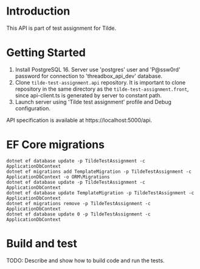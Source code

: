 # Introduction 

This API is part of test assignment for Tilde.

# Getting Started

1. Install PostgreSQL 16. Server use 'postgres' user and 'P@ssw0rd' password for connection to 'threadbox_api_dev' database.
1. Clone `tilde-test-assignment.api` repository. It is important to clone repository in the same directory as the `tilde-test-assignment.front`, since api-client.ts is generated by server to constant path.
1. Launch server using 'Tilde test assignment' profile and Debug configuration.

API specification is available at https://localhost:5000/api.

# EF Core migrations

```
dotnet ef database update -p TildeTestAssignment -c ApplicationDbContext
dotnet ef migrations add TemplateMigration -p TildeTestAssignment -c ApplicationDbContext -o ORM\Migrations
dotnet ef database update -p TildeTestAssignment -c ApplicationDbContext
dotnet ef database update TemplateMigration -p TildeTestAssignment -c ApplicationDbContext
dotnet ef migrations remove -p TildeTestAssignment -c ApplicationDbContext
dotnet ef database update 0 -p TildeTestAssignment -c ApplicationDbContext
```

# Build and test

TODO: Describe and show how to build code and run the tests.